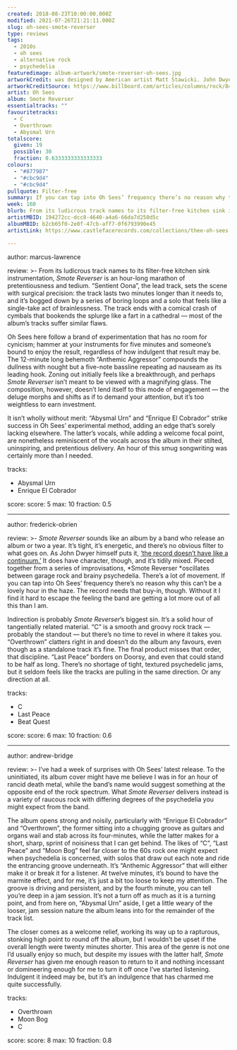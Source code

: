 ```yaml
---
created: 2018-08-23T10:00:00.000Z
modified: 2021-07-26T21:21:11.000Z
slug: oh-sees-smote-reverser
type: reviews
tags:
  - 2010s
  - oh sees
  - alternative rock
  - psychedelia
featuredimage: album-artwork/smote-reverser-oh-sees.jpg
artworkCredit: was designed by American artist Matt Stawicki. John Dwyer had always wanted to work with an artist with a pulp science fiction background. ‘It was two different worlds coming together,’ Dwyer said.
artworkCreditSource: https://www.billboard.com/articles/columns/rock/8468833/oh-sees-smote-reverser-interview
artist: Oh Sees
album: Smote Reverser
essentialtracks: ""
favouritetracks:
  - C
  - Overthrown
  - Abysmal Urn
totalscore:
  given: 19
  possible: 30
  fraction: 0.6333333333333333
colours:
  - "#877987"
  - "#cbc9d4"
  - "#cbc9d4"
pullquote: Filter-free
summary: If you can tap into Oh Sees’ frequency there’s no reason why this can’t be a lovely hour in the haze. The record needs that buy-in, though. Without it I find it hard to escape the feeling the band are getting a lot more out of all this than I am.
week: 160
blurb: From its ludicrous track names to its filter-free kitchen sink instrumentation, *Smote Reverser* is an hour-long marathon of pretentiousness and tedium.
artistMBID: 194272cc-dcc8-4640-a4a6-66da7d250d5c
albumMBID: b2cb65f0-2e0f-47cb-aff7-0f6793990e45
artistLink: https://www.castlefacerecords.com/collections/thee-oh-sees

---
```


author: marcus-lawrence

review: >-
  From its ludicrous track names to its filter-free kitchen sink instrumentation, *Smote Reverser* is an hour-long marathon of pretentiousness and tedium. “Sentient Oona”, the lead track, sets the scene with surgical precision: the track lasts two minutes longer than it needs to, and it’s bogged down by a series of boring loops and a solo that feels like a single-take act of brainlessness. The track ends with a comical crash of cymbals that bookends the splurge like a fart in a cathedral — most of the album’s tracks suffer similar flaws.

  Oh Sees here follow a brand of experimentation that has no room for cynicism; hammer at your instruments for five minutes and someone’s bound to enjoy the result, regardless of how indulgent that result may be. The 12-minute long behemoth “Anthemic Aggressor” compounds the dullness with nought but a five-note bassline repeating ad nauseam as its leading hook. Zoning out initially feels like a breakthrough, and perhaps *Smote Reverser* isn’t meant to be viewed with a magnifying glass. The composition, however, doesn’t lend itself to this mode of engagement — the deluge morphs and shifts as if to demand your attention, but it’s too weightless to earn investment.

  It isn’t wholly without merit: “Abysmal Urn” and “Enrique El Cobrador” strike success in Oh Sees’ experimental method, adding an edge that’s sorely lacking elsewhere. The latter’s vocals, while adding a welcome focal point, are nonetheless reminiscent of the vocals across the album in their stilted, uninspiring, and pretentious delivery. An hour of this smug songwriting was certainly more than I needed.

tracks:
  - Abysmal Urn
  - ­­Enrique El Cobrador

score:
  score: 5
  max: 10
  fraction: 0.5

---
author: frederick-obrien

review: >-
  *Smote Reverser* sounds like an album by a band who release an album or two a year. It’s tight, it’s energetic, and there’s no obvious filter to what goes on. As John Dwyer himself puts it, [‘the record doesn’t have like a continuum.’](https://www.billboard.com/articles/columns/rock/8468833/oh-sees-smote-reverser-interview) It does have character, though, and it’s tidily mixed. Pieced together from a series of improvisations, *Smote Reverser *oscillates between garage rock and brainy psychedelia. There’s a lot of movement. If you can tap into Oh Sees’ frequency there’s no reason why this can’t be a lovely hour in the haze. The record needs that buy-in, though. Without it I find it hard to escape the feeling the band are getting a lot more out of all this than I am.

  Indirection is probably *Smote Reverser*’s biggest sin. It’s a solid hour of tangentially related material. “C” is a smooth and groovy rock track — probably the standout — but there’s no time to revel in where it takes you. “Overthrown” clatters right in and doesn’t do the album any favours, even though as a standalone track it’s fine. The final product misses that order, that discipline. “Last Peace” borders on Doorsy, and even that could stand to be half as long. There’s no shortage of tight, textured psychedelic jams, but it seldom feels like the tracks are pulling in the same direction. Or any direction at all.

tracks:
  - C
  - ­­Last Peace
  - ­­Beat Quest

score:
  score: 6
  max: 10
  fraction: 0.6

---
author: andrew-bridge

review: >-
  I’ve had a week of surprises with Oh Sees’ latest release. To the uninitiated, its album cover might have me believe I was in for an hour of rancid death metal, while the band’s name would suggest something at the opposite end of the rock spectrum. What *Smote Reverser* delivers instead is a variety of raucous rock with differing degrees of the psychedelia you might expect from the band.

  The album opens strong and noisily, particularly with “Enrique El Cobrador” and “Overthrown”, the former sitting into a chugging groove as guitars and organs wail and stab across its four-minutes, while the latter makes for a short, sharp, sprint of noisiness that I can get behind. The likes of “C“, “Last Peace” and “Moon Bog” feel far closer to the 60s rock one might expect when psychedelia is concerned, with solos that draw out each note and ride the entrancing groove underneath. It’s “Anthemic Aggressor” that will either make it or break it for a listener. At twelve minutes, it’s bound to have the marmite effect, and for me, it’s just a bit too loose to keep my attention. The groove is driving and persistent, and by the fourth minute, you can tell you’re deep in a jam session. It’s not a turn off as much as it is a turning point, and from here on, “Abysmal Urn” aside, I get a little weary of the looser, jam session nature the album leans into for the remainder of the track list.

  The closer comes as a welcome relief, working its way up to a rapturous, stonking high point to round off the album, but I wouldn’t be upset if the overall length were twenty minutes shorter. This area of the genre is not one I’d usually enjoy so much, but despite my issues with the latter half, *Smote Reverser* has given me enough reason to return to it and nothing incessant or domineering enough for me to turn it off once I’ve started listening. Indulgent it indeed may be, but it’s an indulgence that has charmed me quite successfully.

tracks:
  - Overthrown
  - ­­Moon Bog
  - ­­C
  
score:
  score: 8
  max: 10
  fraction: 0.8
